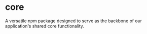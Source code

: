 # core
A versatile npm package designed to serve as the backbone of our application's shared core functionality.
